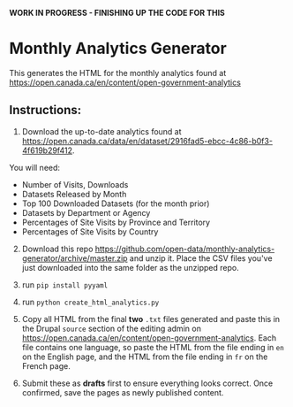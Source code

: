 **WORK IN PROGRESS - FINISHING UP THE CODE FOR THIS**

# Monthly Analytics Generator
This generates the HTML for the monthly analytics found at https://open.canada.ca/en/content/open-government-analytics

## Instructions:

1) Download the up-to-date analytics found at https://open.canada.ca/data/en/dataset/2916fad5-ebcc-4c86-b0f3-4f619b29f412.

You will need:
- Number of Visits, Downloads	
- Datasets Released by Month	
- Top 100 Downloaded Datasets (for the month prior)	
- Datasets by Department or Agency
- Percentages of Site Visits by Province and Territory	
- Percentages of Site Visits by Country	

2) Download this repo https://github.com/open-data/monthly-analytics-generator/archive/master.zip and unzip it. Place the CSV files you've just downloaded into the same folder as the unzipped repo. 

3) run `pip install pyyaml`

4) run `python create_html_analytics.py`

5) Copy all HTML from the final **two** `.txt` files generated and paste this in the Drupal `source` section of the editing admin on https://open.canada.ca/en/content/open-government-analytics. Each file contains one language, so paste the HTML from the file ending in `en` on the English page, and the HTML from the file ending in `fr` on the French page.

6) Submit these as **drafts** first to ensure everything looks correct. Once confirmed, save the pages as newly published content.
